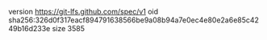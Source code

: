 version https://git-lfs.github.com/spec/v1
oid sha256:326d0f317eacf894791638566be9a08b94a7e0ec4e80e2a6e85c4249b16d233e
size 3585
